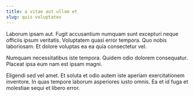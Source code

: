 ```yaml
---
title: a vitae aut ullam et
slug: quis voluptates
---
```


Laborum ipsam aut. Fugit accusantium numquam sunt excepturi neque officiis ipsum veritatis. Voluptatem quasi error tempora. Quo nobis laboriosam. Et dolore voluptas ea ea quia consectetur vel.

Numquam necessitatibus iste tempora. Quidem odio dolorem consequatur. Placeat ipsa eum nam est ipsam magni.

Eligendi sed vel amet. Et soluta et odio autem iste aperiam exercitationem inventore. In quas tempore laborum asperiores iusto omnis. Ea et id fuga et molestiae sequi et libero error.
